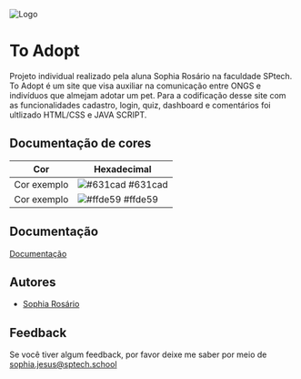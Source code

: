 ![Logo](/public/css/assets/capaDoc.png)

# To Adopt
Projeto individual realizado pela aluna Sophia Rosário na faculdade SPtech. To Adopt é um site que visa auxiliar na comunicação entre ONGS e indivíduos que almejam adotar um pet.
Para a codificação desse site com as funcionalidades cadastro, login, quiz, dashboard e comentários foi ultlizado HTML/CSS e JAVA SCRIPT.

## Documentação de cores
| Cor               | Hexadecimal                                                |
| ----------------- | ---------------------------------------------------------------- |
| Cor exemplo       | ![#631cad](https://via.placeholder.com/10/0B1927?text=+) #631cad |
| Cor exemplo       | ![#ffde59](https://via.placeholder.com/10/FFFFFF?text=+) #ffde59 |

## Documentação
[Documentação](/documentacao/toadopt.docx)

## Autores
- [Sophia Rosário](https://github.com/sophiaRosario)

## Feedback

Se você tiver algum feedback, por favor deixe me saber por meio de sophia.jesus@sptech.school
